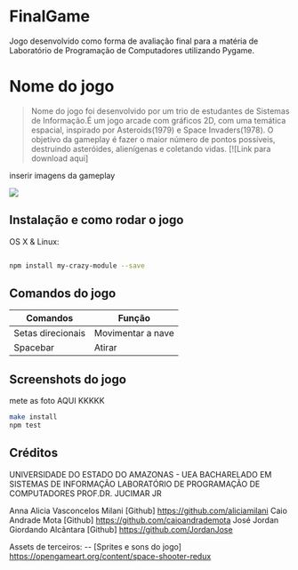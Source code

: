 # FinalGame
Jogo desenvolvido como forma de avaliação final para a matéria de Laboratório de Programação de Computadores utilizando Pygame.

# Nome do jogo
> Nome do jogo foi desenvolvido por um trio de estudantes de Sistemas de Informação.É um jogo arcade com gráficos 2D, com uma 
temática espacial, inspirado por Asteroids(1979) e Space Invaders(1978). O objetivo da gameplay é fazer o maior número de pontos
possíveis, destruindo asteróides, alienígenas e coletando vidas. 
[![Link para download aqui]

inserir imagens da gameplay

![](../header.png)

## Instalação e como rodar o jogo

OS X & Linux:
```só depois que fizer o executável
```
```sh
npm install my-crazy-module --save
```


## Comandos do jogo

| Comandos          	| Função            	|
|-------------------	|-------------------	|
| Setas direcionais 	| Movimentar a nave 	|
| Spacebar          	| Atirar            	|

## Screenshots do jogo

mete as foto AQUI KKKKK

```sh
make install
npm test
```

## Créditos
UNIVERSIDADE DO ESTADO DO AMAZONAS - UEA
BACHARELADO EM SISTEMAS DE INFORMAÇÃO
LABORATÓRIO DE PROGRAMAÇÃO DE COMPUTADORES
PROF.DR. JUCIMAR JR

Anna Alicia Vasconcelos Milani [Github] https://github.com/aliciamilani
Caio Andrade Mota [Github] https://github.com/caioandrademota
José Jordan Giordando Alcântara [Github] https://github.com/JordanJose

Assets de terceiros:
-- [Sprites e sons do jogo] https://opengameart.org/content/space-shooter-redux


